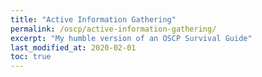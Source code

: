 ```yaml
---
title: "Active Information Gathering"
permalink: /oscp/active-information-gathering/
excerpt: "My humble version of an OSCP Survival Guide"
last_modified_at: 2020-02-01
toc: true
---
```

